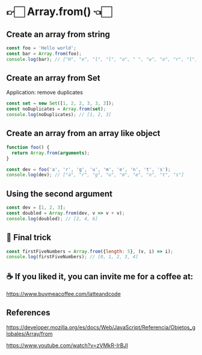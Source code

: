 # 👉🏻 Array.from() 👈🏻

## Create an array from string

```js
const foo = 'Hello world';
const bar = Array.from(foo);
console.log(bar); // ["H", "e", "l", "l", "o", " ", "w", "o", "r", "l", "d"]
```

## Create an array from Set

Application: remove duplicates

```js
const set = new Set([1, 2, 2, 3, 3, 3]);
const noDuplicates = Array.from(set);
console.log(noDuplicates); // [1, 2, 3]
```

## Create an array from an array like object

```js
function foo() {
  return Array.from(arguments);
}

const dev = foo('a', 'r', 'g', 'u', 'm', 'e', 'n', 't', 's');
console.log(dev); // ["a", "r", "g", "u", "m", "e", "n", "t", "s"]
```

## Using the second argument

```js
const dev = [1, 2, 3];
const doubled = Array.from(dev, v => v + v);
console.log(doubled); // [2, 4, 6] 
```

## 🔮 Final trick

```js
const firstFiveNumbers = Array.from({length: 5}, (v, i) => i);
console.log(firstFiveNumbers); // [0, 1, 2, 3, 4]
```

## ☕️ If you liked it, you can invite me for a coffee at:

https://www.buymeacoffee.com/latteandcode

## References

https://developer.mozilla.org/es/docs/Web/JavaScript/Referencia/Objetos_globales/Array/from

https://www.youtube.com/watch?v=zVMkR-IrBJI